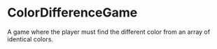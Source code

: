 # ColorDifferenceGame
A game where the player must find the different color from an array of identical colors.

